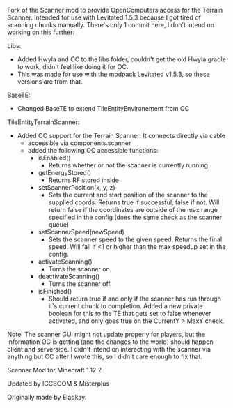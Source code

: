 Fork of the Scanner mod to provide OpenComputers access for the Terrain Scanner. Intended for use with Levitated 1.5.3 because I got tired of scanning chunks manually.
There's only 1 commit here, I don't intend on working on this further:

Libs:
- Added Hwyla and OC to the libs folder, couldn't get the old Hwyla gradle to work, didn't feel like doing it for OC.
- This was made for use with the modpack Levitated v1.5.3, so these versions are from that.

BaseTE:
- Changed BaseTE to extend TileEntityEnvironement from OC

TileEntityTerrainScanner:
- Added OC support for the Terrain Scanner: It connects directly via cable
	- accessible via components.scanner
	- added the following OC accessible functions:
		- isEnabled()
			- Returns whether or not the scanner is currently running
		- getEnergyStored()
			- Returns RF stored inside
		- setScannerPosition(x, y, z)
			- Sets the current and start position of the scanner to the supplied coords. Returns true if successful, false if not. Will return false if the coordinates are outside of the max range specified in the config (does the same check as the scanner queue)
		- setScannerSpeed(newSpeed)
			- Sets the scanner speed to the given speed. Returns the final speed. Will fail if <1 or higher than the max speedup set in the config.
		- activateScanning()
			- Turns the scanner on.
		- deactivateScanning()
			- Turns the scanner off.
		- isFinished()
			- Should return true if and only if the scanner has run through it's current chunk to completion. Added a new private boolean for this to the TE that gets set to false whenever activated, and only goes true on the CurrentY > MaxY check.

Note: The scanner GUI might not update properly for players, but the information OC is getting (and the changes to the world) should happen client and serverside. I didn't intend on interacting with the scanner via anything but OC after I wrote this, so I didn't care enough to fix that.





Scanner Mod for Minecraft 1.12.2

Updated by IGCBOOM & Misterplus

Originally made by Eladkay.
